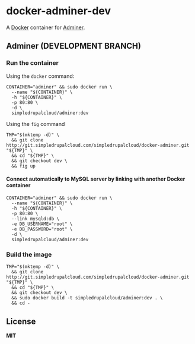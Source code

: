 # docker-adminer-dev

A [Docker](https://docker.com/) container for [Adminer](http://www.adminer.org/).

## Adminer (DEVELOPMENT BRANCH)

### Run the container

Using the `docker` command:

    CONTAINER="adminer" && sudo docker run \
      --name "${CONTAINER}" \
      -h "${CONTAINER}" \
      -p 80:80 \
      -d \
      simpledrupalcloud/adminer:dev

Using the `fig` command

    TMP="$(mktemp -d)" \
      && git clone http://git.simpledrupalcloud.com/simpledrupalcloud/docker-adminer.git "${TMP}" \
      && cd "${TMP}" \
      && git checkout dev \
      && fig up

#### Connect automatically to MySQL server by linking with another Docker container

    CONTAINER="adminer" && sudo docker run \
      --name "${CONTAINER}" \
      -h "${CONTAINER}" \
      -p 80:80 \
      --link mysqld:db \
      -e DB_USERNAME="root" \
      -e DB_PASSWORD="root" \
      -d \
      simpledrupalcloud/adminer:dev

### Build the image

    TMP="$(mktemp -d)" \
      && git clone http://git.simpledrupalcloud.com/simpledrupalcloud/docker-adminer.git "${TMP}" \
      && cd "${TMP}" \
      && git checkout dev \
      && sudo docker build -t simpledrupalcloud/adminer:dev . \
      && cd -

## License

**MIT**
